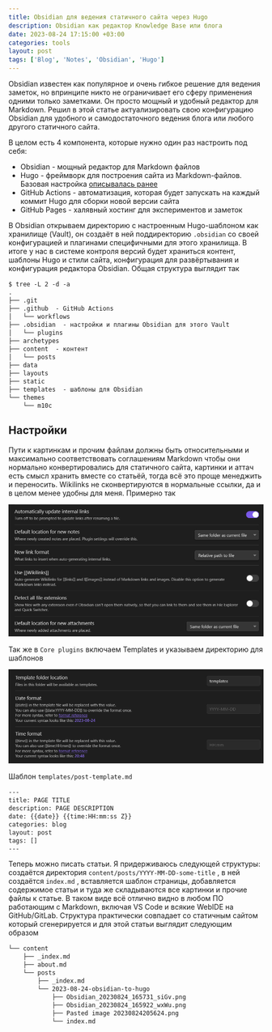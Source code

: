 ```yaml
---
title: Obsidian для ведения статичного сайта через Hugo
description: Obsidian как редактор Knowledge Base или блога
date: 2023-08-24 17:15:00 +03:00
categories: tools
layout: post
tags: ['Blog', 'Notes', 'Obsidian', 'Hugo']
---
```


Obsidian известен как популярное и очень гибкое решение для ведения заметок, но впринципе никто не ограничивает его сферу применения одними только заметками. Он просто мощный и удобный редактор для Markdown. 
Решил в этой статье актуализировать свою конфигурацию Obsidian для удобного и самодостаточного ведения блога или любого другого статичного сайта.

В целом есть 4 компонента, которые нужно один раз настроить под себя:
- Obsidian - мощный редактор для Markdown файлов
- Hugo - фреймворк для построения сайта из Markdown-файлов. Базовая настройка [описывалась ранее](../2022-10-28-hugo/index.md)
- GitHub Actions - автоматизация, которая будет запускать на каждый коммит Hugo для сборки новой версии сайта
- GitHub Pages - халявный хостинг для экспериментов и заметок

В Obsidian открываем директорию с настроенным Hugo-шаблоном как хранилище (Vault), он создаёт в ней поддиректорию `.obsidian` со своей конфигурацией и плагинами специфичными для этого хранилища. В итоге у нас в системе контроля версий будет храниться контент, шаблоны Hugo и стили сайта, конфигурация для развёртывания и конфигурация редактора Obsidian. Общая структура выглядит так

```
$ tree -L 2 -d -a
.
├── .git
├── .github  - GitHub Actions
│   └── workflows
├── .obsidian  - настройки и плагины Obsidian для этого Vault
│   └── plugins
├── archetypes
├── content  - контент
│   └── posts
├── data
├── layouts
├── static
├── templates  - шаблоны для Obsidian
└── themes
    └── m10c
```

## Настройки

Пути к картинкам и прочим файлам должны быть относительными и максимально соответствовать соглашениям Markdown чтобы они нормально конвертировались для статичного сайта, картинки и аттач есть смысл хранить вместе со статьёй, тогда всё это проще менеджить и переносить. Wikilinks не сконвертируются в нормальные ссылки, да и в целом менее удобны для меня. Примерно так

![](Obsidian_20230824_165731_siGv.png)

Так же в `Core plugins` включаем Templates и указываем директорию для шаблонов

![](Pasted%20image%2020230824205624.png)

Шаблон `templates/post-template.md`
```
---
title: PAGE TITLE
description: PAGE DESCRIPTION
date: {{date}} {{time:HH:mm:ss Z}}
categories: blog
layout: post
tags: []
---

```


Теперь можно писать статьи. Я придерживаюсь следующей структуры: создаётся директория `content/posts/YYYY-MM-DD-some-title` , в ней создаётся `index.md` , вставляется шаблон страницы, добавляется содержимое статьи и туда же складываются все картинки и прочие файлы к статье. В таком виде всё отлично видно в любом ПО работающим с Markdown, включая VS Code и всякие WebIDE на GitHub/GitLab. Структура практически совпадает со статичным сайтом который сгенерируется и для этой статьи выглядит следующим образом
```
└── content
    ├── _index.md
    ├── about.md
    └── posts
        ├── _index.md    
        └── 2023-08-24-obsidian-to-hugo
            ├── Obsidian_20230824_165731_siGv.png
            ├── Obsidian_20230824_165922_wxWu.png
            ├── Pasted image 20230824205624.png
            └── index.md
```
